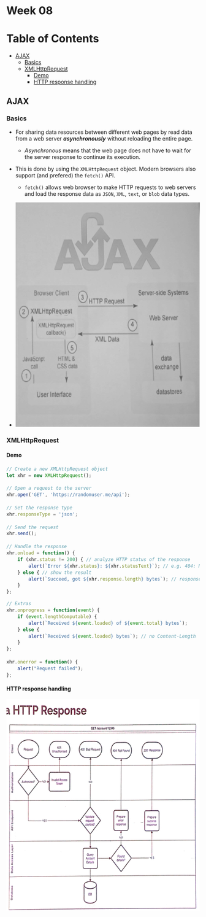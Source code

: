# Week 08

# Table of Contents
- [AJAX](#ajax)
	- [Basics](#basics)
	- [XMLHttpRequest](#xmlhttprequest)
		- [Demo](#demo)
		- [HTTP response handling](#http-response-handling)


## AJAX

### Basics

- For sharing data resources between different web pages by read data from a web server _**asynchronously**_ without reloading the entire page.
	- _Asynchronous_ means that the web page does not have to wait for the server response to continue its execution.

- This is done by using the `XMLHttpRequest` object. Modern browsers also support (and prefered) the `fetch()` API.
	- `fetch()` allows web browser to make HTTP requests to web servers and load the response data as `JSON`, `XML`, `text`, or `blob` data types.
- ![AJAX](../doc/AjaxGraph_1.jpg)

### XMLHttpRequest

#### Demo

```js
// Create a new XMLHttpRequest object
let xhr = new XMLHttpRequest();

// Open a request to the server
xhr.open('GET', 'https://randomuser.me/api');

// Set the response type
xhr.responseType = 'json';

// Send the request
xhr.send();

// Handle the response
xhr.onload = function() {
	if (xhr.status != 200) { // analyze HTTP status of the response
		alert(`Error ${xhr.status}: ${xhr.statusText}`); // e.g. 404: Not Found
	} else { // show the result
		alert(`Succeed, got ${xhr.response.length} bytes`); // response is the server
	}
};
```

```js
// Extras
xhr.onprogress = function(event) {
	if (event.lengthComputable) {
		alert(`Received ${event.loaded} of ${event.total} bytes`);
	} else {
		alert(`Received ${event.loaded} bytes`); // no Content-Length
	}
};

xhr.onerror = function() {
	alert("Request failed");
};
```

#### HTTP response handling

![HTTP response](../doc/AjaxGraph_2.jpg)
